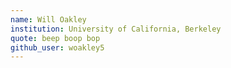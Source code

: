 ```yaml
---
name: Will Oakley
institution: University of California, Berkeley
quote: beep boop bop
github_user: woakley5
---
```


